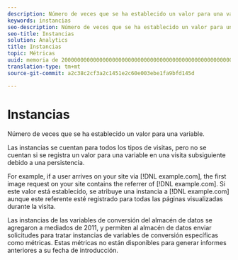 ```yaml
---
description: Número de veces que se ha establecido un valor para una variable.
keywords: instancias
seo-description: Número de veces que se ha establecido un valor para una variable.
seo-title: Instancias
solution: Analytics
title: Instancias
topic: Métricas
uuid: memoria de 2000000000000000000000000000000000000000000000000000000000000000000000000000000000000000000000000000000000000000000000000000
translation-type: tm+mt
source-git-commit: a2c38c2cf3a2c1451e2c60e003ebe1fa9bfd145d

---
```



# Instancias

Número de veces que se ha establecido un valor para una variable.

Las instancias se cuentan para todos los tipos de visitas, pero no se cuentan si se registra un valor para una variable en una visita subsiguiente debido a una persistencia.

For example, if a user arrives on your site via [!DNL example.com], the first image request on your site contains the referrer of [!DNL example.com]. Si este valor está establecido, se atribuye una instancia a [!DNL example.com] aunque este referente esté registrado para todas las páginas visualizadas durante la visita.

Las instancias de las variables de conversión del almacén de datos se agregaron a mediados de 2011, y permiten al almacén de datos enviar solicitudes para tratar instancias de variables de conversión específicas como métricas. Estas métricas no están disponibles para generar informes anteriores a su fecha de introducción.
